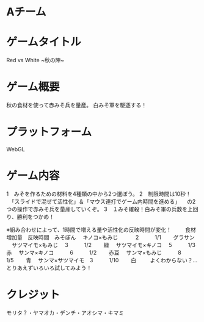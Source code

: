 # Aチーム



# ゲームタイトル
Red vs White ~秋の陣~


# ゲーム概要
秋の食材を使って赤みそ兵を量産。
白みそ軍を駆逐する！


# プラットフォーム
WebGL


# ゲーム内容
1　みそを作るための材料を4種類の中から2つ選ぼう。
2　制限時間は10秒！
  　「スライドで混ぜて活性化」＆「マウス連打でゲーム内時間を進める」
  　の2つの操作で赤みそ兵を量産していくぞ。
3　１みそ確殺！白みそ軍の兵数を上回り、勝利をつかめ！

※組み合わせによって、1時間で増える量や活性化の反映時間が変化！
　    　食材　   　　増加量　反映時間　みそぽん
　キノコ×もみじ　　　 2　　　1/1　　  グラサン
　サツマイモ×もみじ　 3　　　1/2　　  緑
　サツマイモ×キノコ　 5　　　1/3　　  赤
　サンマ×キノコ　　　6　　　1/2　　  赤豆
　サンマ×もみじ　　　8　　　1/5　　  青
　サンマ×サツマイモ　3　　　1/10　　 白
　
　よくわからない？…とりあえずいろいろ試してみよう！

# クレジット
モリタ？・ヤマオカ・デンチ・アオシマ・キマミ





